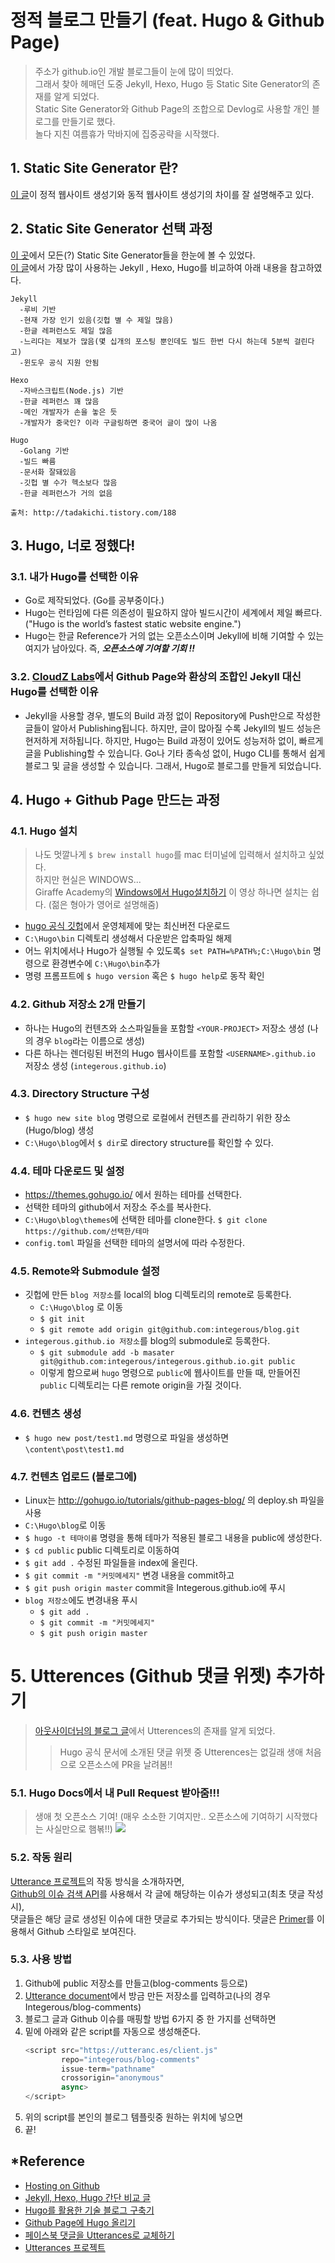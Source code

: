 # 정적 블로그 만들기 (feat. Hugo & Github Page)
>주소가 github.io인 개발 블로그들이 눈에 많이 띄었다.  
>그래서 찾아 헤매던 도중 Jekyll, Hexo, Hugo 등 Static Site Generator의 존재를 알게 되었다.  
>Static Site Generator와 Github Page의 조합으로 Devlog로 사용할 개인 블로그를 만들기로 했다.  
>놀다 지친 여름휴가 막바지에 집중공략을 시작했다.

## 1. Static Site Generator 란?
[이 글](https://blog.nacyot.com/articles/2014-01-15-static-site-generator/)이 정적 웹사이트 생성기와 동적 웹사이트 생성기의 차이를 잘 설명해주고 있다.

## 2. Static Site Generator 선택 과정
[이 곳](https://www.staticgen.com/)에서 모든(?) Static Site Generator들을 한눈에 볼 수 있었다.  
[이 글](http://tadakichi.tistory.com/188)에서 가장 많이 사용하는 Jekyll , Hexo, Hugo를 비교하여 아래 내용을 참고하였다.
~~~
Jekyll
  -루비 기반
  -현재 가장 인기 있음(깃헙 별 수 제일 많음)
  -한글 레퍼런스도 제일 많음
  -느리다는 제보가 많음(몇 십개의 포스팅 뿐인데도 빌드 한번 다시 하는데 5분씩 걸린다고)
  -윈도우 공식 지원 안됨

Hexo
  -자바스크립트(Node.js) 기반
  -한글 레퍼런스 꽤 많음
  -메인 개발자가 손을 놓은 듯
  -개발자가 중국인? 이라 구글링하면 중국어 글이 많이 나옴

Hugo
  -Golang 기반
  -빌드 빠름
  -문서화 잘돼있음
  -깃헙 별 수가 헥소보다 많음
  -한글 레퍼런스가 거의 없음

출처: http://tadakichi.tistory.com/188
~~~



## 3. Hugo, 너로 정했다!
### 3.1. 내가 Hugo를 선택한 이유
  - Go로 제작되었다. (Go를 공부중이다.)
  - Hugo는 런타임에 다른 의존성이 필요하지 않아 빌드시간이 세계에서 제일 빠르다. ("Hugo is the world’s fastest static website engine.")
  - Hugo는 한글 Reference가 거의 없는 오픈소스이며 Jekyll에 비해 기여할 수 있는 여지가 남아있다. 즉, ***오픈소스에 기여할 기회 !!***

### 3.2. [CloudZ Labs](http://tech.cloudz-labs.io/posts/hugo/hugo/)에서 Github Page와 환상의 조합인 Jekyll 대신 Hugo를 선택한 이유
  - Jekyll을 사용할 경우, 별도의 Build 과정 없이 Repository에 Push만으로 작성한 글들이 알아서 Publishing됩니다. 하지만, 글이 많아질 수록 Jekyll의 빌드 성능은 현저하게 저하됩니다. 하지만, Hugo는 Build 과정이 있어도 성능저하 없이, 빠르게 글을 Publishing할 수 있습니다. Go나 기타 종속성 없이, Hugo CLI를 통해서 쉽게 블로그 및 글을 생성할 수 있습니다. 그래서, Hugo로 블로그를 만들게 되었습니다.

## 4. Hugo + Github Page 만드는 과정

### 4.1. Hugo 설치
>나도 멋깔나게 `$ brew install hugo`를 mac 터미널에 입력해서 설치하고 싶었다.  
>하지만 현실은 WINDOWS...  
>Giraffe Academy의 [Windows에서 Hugo설치하기](https://gohugo.io/getting-started/installing#windows) 이 영상 하나면 설치는 쉽다. (젊은 형아가 영어로 설명해줌)
- [hugo 공식 깃헙](https://github.com/gohugoio/hugo/releases)에서 운영체제에 맞는 최신버전 다운로드
- `C:\Hugo\bin` 디렉토리 생성해서 다운받은 압축파일 해제
- 어느 위치에서나 Hugo가 실행될 수 있도록`$ set PATH=%PATH%;C:\Hugo\bin` 명령으로 환경변수에 `C:\Hugo\bin`추가
- 명령 프롬프트에 `$ hugo version` 혹은 `$ hugo help`로 동작 확인

### 4.2. Github 저장소 2개 만들기
- 하나는 Hugo의 컨텐츠와 소스파일들을 포함할 `<YOUR-PROJECT>` 저장소 생성 (나의 경우 `blog`라는 이름으로 생성)
- 다른 하나는 렌더링된 버전의 Hugo 웹사이트를 포함할 `<USERNAME>.github.io` 저장소 생성 (`integerous.github.io`)

### 4.3. Directory Structure 구성
- `$ hugo new site blog` 명령으로 로컬에서 컨텐츠를 관리하기 위한 장소(Hugo/blog) 생성
- `C:\Hugo\blog`에서 `$ dir`로 directory structure를 확인할 수 있다.

### 4.4. 테마 다운로드 및 설정
- https://themes.gohugo.io/ 에서 원하는 테마를 선택한다.
- 선택한 테마의 github에서 저장소 주소를 복사한다.
- `C:\Hugo\blog\themes`에 선택한 테마를 clone한다. `$ git clone https://github.com/선택한/테마`
- `config.toml` 파일을 선택한 테마의 설명서에 따라 수정한다.

### 4.5. Remote와 Submodule 설정
- 깃헙에 만든 `blog 저장소`를 local의 blog 디렉토리의 remote로 등록한다.
  - `C:\Hugo\blog` 로 이동
  - `$ git init`
  - `$ git remote add origin git@github.com:integerous/blog.git`
- `integerous.github.io 저장소`를 blog의 submodule로 등록한다.
  - `$ git submodule add -b masater git@github.com:integerous/integerous.github.io.git public`
  - 이렇게 함으로써 `hugo` 명령으로 `public`에 웹사이트를 만들 때, 만들어진 `public` 디렉토리는 다른 remote origin을 가질 것이다.

### 4.6. 컨텐츠 생성
- `$ hugo new post/test1.md` 명령으로 파일을 생성하면 `\content\post\test1.md`

### 4.7. 컨텐츠 업로드 (블로그에)
- Linux는 http://gohugo.io/tutorials/github-pages-blog/ 의 deploy.sh 파일을 사용
- `C:\Hugo\blog`로 이동
- `$ hugo -t 테마이름` 명령을 통해 테마가 적용된 블로그 내용을 public에 생성한다.
- `$ cd public` public 디렉토리로 이동하여
- `$ git add .` 수정된 파일들을 index에 올린다.
- `$ git commit -m "커밋메세지"` 변경 내용을 commit하고
- `$ git push origin master` commit을 Integerous.github.io에 푸시
- `blog 저장소`에도 변경내용 푸시
  - `$ git add .`
  - `$ git commit -m "커밋메세지"`
  - `$ git push origin master`

# 5. Utterences (Github 댓글 위젯) 추가하기
>[아웃사이더님의 블로그 글](https://blog.outsider.ne.kr/1356?category=1)에서 Utterences의 존재를 알게 되었다.
>>Hugo 공식 문서에 소개된 댓글 위젯 중 Utterences는 없길래 생애 처음으로 오픈소스에 PR을 날려봄!!

### 5.1. Hugo Docs에서 내 Pull Request 받아줌!!!
>생애 첫 오픈소스 기여! (매우 소소한 기여지만.. 오픈소스에 기여하기 시작했다는 사실만으로 햄볶!!)
  ![](https://github.com/Integerous/TIL/blob/master/ETC/images/myfirstPR.png?raw=true)
### 5.2. 작동 원리
[Utterance 프로젝트](https://utteranc.es/)의 작동 방식을 소개하자면,  
[Github의 이슈 검색 API](https://developer.github.com/v3/search/#search-issues)를 사용해서 각 글에 해당하는 이슈가 생성되고(최초 댓글 작성 시),  
댓글들은 해당 글로 생성된 이슈에 대한 댓글로 추가되는 방식이다. 댓글은 [Primer](https://primer.github.io/)를 이용해서 Github 스타일로 보여진다.

### 5.3. 사용 방법
1. Github에 public 저장소를 만들고(blog-comments 등으로)
2. [Utterance document](https://utteranc.es/)에서 방금 만든 저장소를 입력하고(나의 경우 Integerous/blog-comments)
3. 블로그 글과 Github 이슈를 매핑할 방법 6가지 중 한 가지를 선택하면
4. 밑에 아래와 같은 script를 자동으로 생성해준다.
    ~~~javascript
    <script src="https://utteranc.es/client.js"
            repo="integerous/blog-comments"
            issue-term="pathname"
            crossorigin="anonymous"
            async>
    </script>
    ~~~
5. 위의 script를 본인의 블로그 템플릿중 원하는 위치에 넣으면
6. 끝!


## *Reference
- [Hosting on Github](https://gohugo.io/hosting-and-deployment/hosting-on-github/)
- [Jekyll, Hexo, Hugo 간단 비교 글](http://tadakichi.tistory.com/188)
- [Hugo를 활용한 기술 블로그 구축기](http://tech.cloudz-labs.io/posts/hugo/hugo/)
- [Github Page에 Hugo 올리기](https://github.com/sabzil/blog/blob/master/content/post/tips/hugo.md)
- [페이스북 댓글을 Utterances로 교체하기](https://blog.outsider.ne.kr/1356?category=1)
- [Utterances 프로젝트](https://utteranc.es/)
